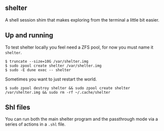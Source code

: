shelter
-------

A shell session shim that makes exploring from the terminal a little bit easier.

## Up and running

To test shelter locally you feel need a ZFS pool, for now you must name it `shelter`.

```
$ truncate --size=10G /var/shelter.img
$ sudo zpool create shelter /var/shelter.img 
$ sudo -E dune exec -- shelter
```

Sometimes you want to just restart the world.

```
$ sudo zpool destroy shelter && sudo zpool create shelter /var/shelter.img && sudo rm -rf ~/.cache/shelter
```

## Shl files

You can run both the main shelter program and the passthrough mode via a series of actions in a `.shl` file.
